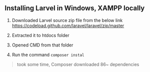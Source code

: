 ## Installing Larvel in Windows, XAMPP locally
1. Downloaded Larvel source zip file from the below link
https://codeload.github.com/laravel/laravel/zip/master

1. Extracted it to htdocs folder
1. Opened CMD from that folder
1. Run the command `composer instal`
> took some time, Composer downloaded 86~ dependencies
